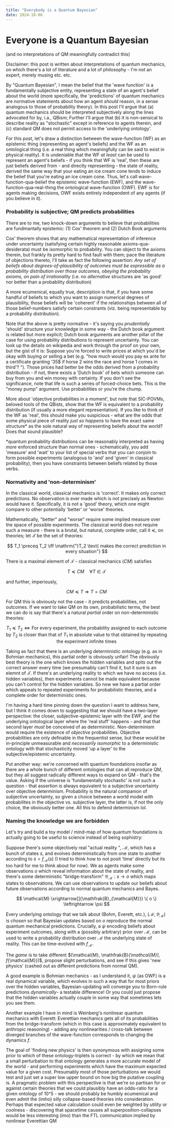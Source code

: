 ```yaml
---
title: "Everybody is a Quantum Bayesian"
date: 2024-10-06
---
```

# Everyone is a Quantum Bayesian
(and no interpretations of QM meaningfully contradict this)

Disclaimer: this post is written about interpretations of quantum mechanics, on which there's a lot of literature and a lot of philosophy - I'm not an expert, merely musing etc. etc.

By "Quantum Bayesian", I mean the belief that the 'wave function' is a fundamentally subjective entity, representing a state of an agent's belief about the world (more specifically, the 'predictions' of quantum mechanics are normative statements about how an agent _should_ reason, in a sense analogous to those of probability theory).  In this post I'll argue that (a) quantum mechanics should be interpreted subjectively along the lines advocated for by, i.a., QBism; Further I'll argue that (b) it is non-sensical to describe reality as "stochastic" except in reference to agents therein, and (c) standard QM does not permit access to the 'underlying ontology'.

For this post, let's draw a distinction between the wave-function (WF) as an epistemic thing (representing an agent's beliefs) and the WF as an ontological thing (i.e. a real thing which meaningfully can be said to exist in physical reality).  It is undeniable that the WF _at least_ can be used to represent an agent's beliefs - if you think that WF is 'real', then these are just beliefs derived from - and directly representing - the state of reality, derived the same way that your eating an ice cream cone tends to induce the belief that you're eating an ice cream cone.  Thus, let's call wave-function-qua-belief the epistemic wave-function (EWF), and the wave-function-qua-real-thing the ontological wave-function (OWF).  EWF is for agents making decisions, OWF exists entirely independent of any agents (if you believe in it).

### Probability is subjective; QM predicts probabilities

There are to me, two knock-down arguments to believe that probabilities are fundmantally epistemic: (1) Cox' theorem and (2) Dutch Book arguments

Cox' theorem shows that any mathematical representation of inference under uncertainty (satisfying certain highly reasonable axioms-qua-desiderata) must be isomorphic to probability.  You can object to the axioms therein, but frankly its pretty hard to find fault with them; pace the literature of objections thereto, I'll take as fact the following assertion: 
*Any set of beliefs about degrees-of-plausibility of outcomes must be expressible as a probability distribution over those outcomes, obeying the probability axioms, on pain of irrationality* (i.e. no _alternative_ structures are 'as good' nor better than a probability distribution)

A more ecumenical, equally true, description is that, if you have some handful of beliefs to which you want to assign numerical degrees of plausibility, those beliefs will be 'coherent' if the relationships between all of those belief-numbers satisfy certain constrants (viz. being representable by a probability distribution).

Note that the above is pretty normative - it's saying you _prudentially_ 'should' structure your knowledge in some way - the Dutch book argument is related but more explicit; Dutch book arguments are another pillar of the case for using probability distributions to represent uncertainty.  You can look up the details on wikipedia and work through the proof on your own, but the gist of it is: 
Suppose you're forced to write prices at which you'd be okay with buying _or_ selling a bet (e.g. "how much would you pay ex ante for a certificate granting '35$ if horse 2 wins the race and horse 1 comes in third'? ").  Those prices had better be the odds derived from a probability distribution - if not, there exists a 'Dutch book' of bets which someone can buy from you and win money with certainty.  If you don't see the significance, note that life is such a series of forced-choice bets.  This is the "money pump" argument.  Use probabilities or you're the chump.

More about 'objective probabilities in a moment', but note that SIC-POVMs, beloved tools of the QBists, show that the WF is equivalent to a probability distribution (if usually a more elegant representation).  If you like to think of the WF as 'real', this should make you suspicious - what are the odds that some physical piece of reality _just so happens_ to have the exact same structure* as the sole natural way of representing beliefs about the world?  Does that sound plausible?

*quantum probability distributions can be reasonably interpreted as having _more_ enforced structure than normal ones - schematically, you add 'measure' and 'wait' to your list of special verbs that you can conjoin to form possible experiments (analogous to 'and' and 'given' in classical probability), then you have constraints between beliefs related by those verbs.

### Normativity and 'non-determinism'
In the classical world, classical mechanics is 'correct'.  It makes only correct predictions.  No observation is ever made which is not precisely as Newton would have it.  Specifically, it is not a 'good' theory, which one might compare to other potentially 'better' or 'worse' theories.

Mathematically, "better" and "worse" require some implied measure over the space of possible experiments. The classical world does not require such a measure - there is a brutal, but natural, complete order, call it $\preceq$, on theories; let $\mathcal{T}$ be the set of theories:

$$
T_1 \preceq T_2 \iff \mathrm{"}T_2 \text{ makes the correct prediction in every situation"}
$$

There is a maximal element of $\mathcal{T}$ - classical mechanics ($CM$) satisfies 

$$T \preceq CM \quad \forall T \in \mathcal{T}$$

and further, imperiously,

$$CM \preceq T \Rightarrow T=CM$$

For QM this is obviously not the case - it predicts probabilities, not outcomes.  If we want to take QM on its own, probabilistic terms, the best we can do is say that there's a natural _partial_ order on non-deterministic theories:

$$T_1 \preceq T_2 \iff \text{For every experiment, the probability assigned to each outcome by } T_2 \text{ is closer than that of } T_1 \text{ in absolute value to that obtained by repeating the experiment infinite times}$$

Taking as fact that there is an underlying deterministic ontology (e.g. as in Bohmian mechanics), this partial order is obviously unfair!  The obviously best theory is the one which knows the hidden variables and spits out the correct answer every time (we presumably can't find it, but it sure is an elemnt of $\mathcal{T}$.  If there's an underlying reality to which we have no access (i.e. hidden variables), then experiments cannot be made equivalent because you can't control for the hidden variables.  So now we have a partial order which appeals to repeated experiments for probabilistic theories, and a complete order for deterministic ones.

I'm having a hard time pinning down the question I want to address here, but I think it comes down to suggesting that we should have a two-layer perspective: the closer, subjective-epistemic layer with the EWF, and the underlying ontological layer where the 'real stuff' happens - and that that second layer _must_ be conceived of as deterministic.  Non-determinism would require the existence of _objective_ probabilities.  Objective probabilities are only definable in the frequentist sense, but these would be in-principle unmeasurable and _necessarily isomorphic_ to a deterministic ontology with that stochasticity moved 'up a layer' to the subjective/epistemic uncertainty.

Put another way: we're concerned with quantum foundations insofar as there are a whole bunch of different ontologies that can all reproduce QM, but they all suggest radically different ways to expand on QM - that's the value.  Asking if the universe is 'fundamentally stochastic' is not such a question - that assertion is always equivalent to a subjective uncertainty over objective determinism.  Probability is the natural companion of subjective uncertainty, so given a choice between a world model with probabilites in the objective vs. subjective layer, the latter is, if not the only choice, the obviously better one.  All this to defend determinism lol.

### Naming the knowledge we are forbidden
Let's try and build a toy model / mind-map of how quantum foundations is actually going to be useful to science instead of being sophistry:

Suppose there's some objectively real "actual reality ", $\mathcal{M}$, which has a bunch of states $s$, and evolves deterministically from one state to another according to $\dot{s} = f_{\mathcal{M}}(s)$ (I tried to think how to not posit 'time' directly but its too hard for me to think about for now).  We as agents make some observations $o$ which reveal information about the state of reality, and there's some deterministic "bridge-transform" $\mathfrak{B}_{\mathcal{M}}: s \rightarrow o$ which maps states to observations.  We can use observations to update our beliefs about future observations according to normal quantum mechanics and Bayes.

$$
\mathcal{M} \xrightarrow[]{\mathfrak{B}_{\mathcal{M}}} \{ o \} \leftrightarrow \psi
$$

Every underlying ontology that we talk about (Bohm, Everett, etc.), <span>$(\mathcal{M}, \mathfrak{B}_{\mathcal{M}})$</span> is _chosen_ so that Bayesian updates based on $o$ reproduce the normal quantum mechanical predictions.  Crucially, a $\psi$ encoding beliefs about experiment outcomes, along with a (possibly arbitrary) prior over <span>$\mathcal{M}$</span>, can be used to write a probability distribution over $\mathcal{M}$ the underlying state of reality.  This can be time-evolved with $f_{\mathcal{M}}$.

The _game_ is to take different <span>$(\mathcal{M}, \mathfrak{B}_{\mathcal{M}), f_{\mathcal{M}})$</span>, propose slight perturbations, and see if this gives 'new physics' (cashed out as different predictions from normal QM).

A good example is Bohmian mechanics - as I understand it, $\psi$ (as OWF) is a real dynamical variable, which evolves in such a way that for most priors over the hidden variables, Bayesian-updating will converge you to Born-rule predictions _dynamically_- a testable difference!  Or you could just propose that the hidden variables actually couple in some way that sometimes lets you see them.

Another example I have in mind is Weinberg's nonlinear quantum mechanics with Everett: Everettian mechanics gets all of its probabilities from the bridge-transform (which in this case is approximately equivalent to anthropic reasoning) - adding any nonlinearities / cross-talk between diverged branches of the wave-function corresponds to changing the dynamics $f$.

The goal of 'finding new physics' is then synonymous with assigning some prior to which of these ontology-triplets is correct - by which we mean that a small perturbation to that ontology generates a more accurate model of the world - and performing experiments which have the maximum expected value for a given cost.  Presumably most of those perturbations we would test and just set a super low upper bound on how big the putative coupling is.  A pragmatic problem with this perspective is that we're so partisan for or against certain theories that we could plausibly have an odds-ratio for a given ontology of 10^5 - we should probably be humbly ecumenical and even admit the (imho) silly collapse-based theories into consideration.  Perhaps that expected value calculation could even be weighted by utility or coolness - discovering that spacetime causes all superposition-collapses would be less interesting (imo) than the FTL communication implied by nonlinear Everettian QM
